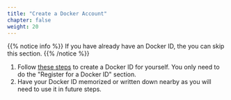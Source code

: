```yaml
---
title: "Create a Docker Account"
chapter: false
weight: 20
---
```

{{% notice info %}}
 If you have already have an Docker ID, the you can skip this section.
{{% /notice %}}

1. Follow [these steps](https://docs.docker.com/docker-id/) to create a Docker ID for yourself. You only need to do the "Register for a Docker ID" section.
2. Have your Docker ID memorized or written down nearby as you will need to use it in future steps.